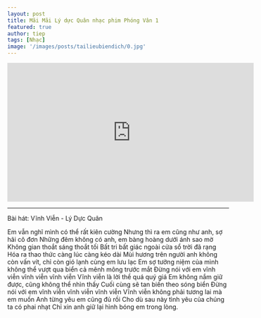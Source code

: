 ```yaml
---
layout: post
title: Mãi Mãi Lý dực Quân nhạc phim Phóng Vân 1
featured: true
author: tiep
tags: [Nhạc]
image: '/images/posts/tailieubiendich/0.jpg'
---
```




<iframe width="560" height="315" src="https://www.youtube.com/embed/Bk65i7QYQQw" frameborder="0" allow="accelerometer; autoplay; encrypted-media; gyroscope; picture-in-picture" allowfullscreen></iframe>


* * *

Bài hát: Vĩnh Viễn - Lý Dực Quân 

Em vẫn nghĩ mình có thể rất kiên cường 
Nhưng thì ra em cũng như anh, sợ hãi cô đơn 
Những đêm không có anh, em bàng hoàng dưới ánh sao mờ 
Không gian thoắt sáng thoắt tối 
Bất tri bất giác ngoài cửa sổ trời đã rạng 
Hóa ra thao thức càng lúc càng kéo dài 
Mùi hương trên người anh không còn vấn vít, chỉ còn gió lạnh cùng em lưu lạc 
Em sợ tưởng niệm của mình không thể vượt qua biển cả mênh mông trước mắt 
Đừng nói với em vĩnh viễn vĩnh viễn vĩnh viễn 
Vĩnh viễn là lời thề quá quý giá 
Em không nắm giữ được, cũng không thể nhìn thấy 
Cuối cùng sẽ tan biến theo sóng biển 
Đừng nói với em vĩnh viễn vĩnh viễn vĩnh viễn 
Vĩnh viễn không phải tương lai mà em muốn 
Anh từng yêu em cũng đủ rồi 
Cho dù sau này tình yêu của chúng ta có phai nhạt 
Chỉ xin anh giữ lại hình bóng em trong lòng.
